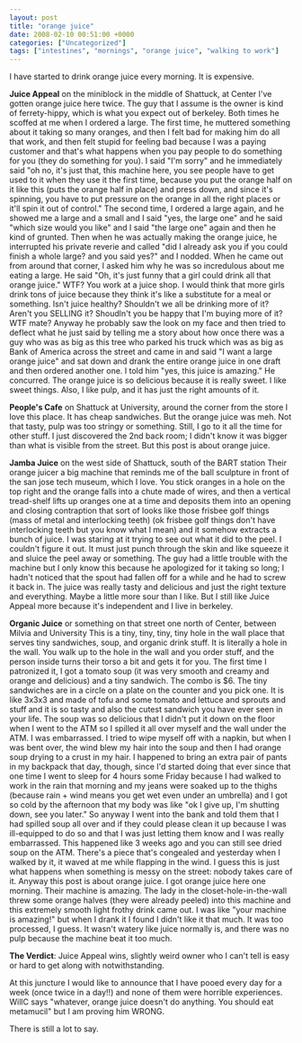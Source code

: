 ```yaml
---
layout: post
title: "orange juice"
date: 2008-02-10 00:51:00 +0000
categories: ["Uncategorized"]
tags: ["intestines", "mornings", "orange juice", "walking to work"]
---
```


I have started to drink orange juice every morning. It is expensive. 

**Juice Appeal** on the miniblock in the middle of Shattuck, at Center
I've gotten orange juice here twice. The guy that I assume is the owner is kind of ferrety-hippy, which is what you expect out of berkeley. Both times he scoffed at me when I ordered a large. The first time, he muttered something about it taking so many oranges, and then I felt bad for making him do all that work, and then felt stupid for feeling bad because I was a paying customer and that's what happens when you pay people to do something for you (they do something for you). I said "I'm sorry" and he immediately said "oh no, it's just that, this machine here, you see people have to get used to it when they use it the first time, because you put the orange half on it like this (puts the orange half in place) and press down, and since it's spinning, you have to put pressure on the orange in all the right places or it'll spin it out of control." The second time, I ordered a large again, and he showed me a large and a small and I said "yes, the large one" and he said "which size would you like" and I said "the large one" again and then he kind of grunted. Then when he was actually making the orange juice, he interrupted his private reverie and called "did I already ask you if you could finish a whole large? and you said yes?" and I nodded. When he came out from around that corner, I asked him why he was so incredulous about me eating a large. He said "Oh, it's just funny that a girl could drink all that orange juice." WTF? You work at a juice shop. I would think that more girls drink tons of juice because they think it's like a substitute for a meal or something. Isn't juice healthy? Shouldn't we all be drinking more of it? Aren't you SELLING it? Shoudln't you be happy that I'm buying more of it? WTF mate? Anyway he probably saw the look on my face and then tried to deflect what he just said by telling me a story about how once there was a guy who was as big as this tree who parked his truck which was as big as Bank of America across the street and came in and said "I want a large orange juice" and sat down and drank the entire orange juice in one draft and then ordered another one. I told him "yes, this juice is amazing." He concurred. The orange juice is so delicious because it is really sweet. I like sweet things. Also, I like pulp, and it has just the right amounts of it.

**People's Cafe** on Shattuck at University, around the corner from the store
I love this place. It has cheap sandwiches. But the orange juice was meh. Not that tasty, pulp was too stringy or something. Still, I go to it all the time for other stuff. I just discovered the 2nd back room; I didn't know it was bigger than what is visible from the street. But this post is about orange juice.

**Jamba Juice** on the west side of Shattuck, south of the BART station
Their orange juicer a big machine that reminds me of the ball sculpture in front of the san jose tech museum, which I love. You stick oranges in a hole on the top right and the orange falls into a chute made of wires, and then a vertical tread-shelf lifts up oranges one at a time and deposits them into an opening and closing contraption that sort of looks like those frisbee golf things (mass of metal and interlocking teeth) (ok frisbee golf things don't have interlocking teeth but you know what I mean) and it somehow extracts a bunch of juice. I was staring at it trying to see out what it did to the peel. I couldn't figure it out. It must just punch through the skin and like squeeze it and sluice the peel away or something. The guy had a little trouble with the machine but I only know this because he apologized for it taking so long; I hadn't noticed that the spout had fallen off for a while and he had to screw it back in. The juice was really tasty and delicious and just the right texture and everything. Maybe a little more sour than I like. But I still like Juice Appeal more because it's independent and I live in berkeley.

**Organic Juice** or something on that street one north of Center, between Milvia and University
This is a tiny, tiny, tiny, tiny hole in the wall place that serves tiny sandwiches, soup, and organic drink stuff. It is literally a hole in the wall. You walk up to the hole in the wall and you order stuff, and the person inside turns their torso a bit and gets it for you. The first time I patronized it, I got a tomato soup (it was very smooth and creamy and orange and delicious) and a tiny sandwich. The combo is $6. The tiny sandwiches are in a circle on a plate on the counter and you pick one. It is like 3x3x3 and made of tofu and some tomato and lettuce and sprouts and stuff and it is so tasty and also the cutest sandwich you have ever seen in your life. The soup was so delicious that I didn't put it down on the floor when I went to the ATM so I spilled it all over myself and the wall under the ATM. I was embarrassed. I tried to wipe myself off with a napkin, but when I was bent over, the wind blew my hair into the soup and then I had orange soup drying to a crust in my hair. I happened to bring an extra pair of pants in my backpack that day, though, since I'd started doing that ever since that one time I went to sleep for 4 hours some Friday because I had walked to work in the rain that morning and my jeans were soaked up to the thighs (because rain + wind means you get wet even under an umbrella) and I got so cold by the afternoon that my body was like "ok I give up, I'm shutting down, see you later." So anyway I went into the bank and told them that I had spilled soup all over and if they could please clean it up because I was ill-equipped to do so and that I was just letting them know and I was really embarrassed. This happened like 3 weeks ago and you can still see dried soup on the ATM. There's a piece that's congealed and yesterday when I walked by it, it waved at me while flapping in the wind. I guess this is just what happens when something is messy on the street: nobody takes care of it. Anyway this post is about orange juice. I got orange juice here one morning. Their machine is amazing. The lady in the closet-hole-in-the-wall threw some orange halves (they were already peeled) into this machine and this extremely smooth light frothy drink came out. I was like "your machine is amazing!" but when I drank it I found I didn't like it that much. It was too processed, I guess. It wasn't watery like juice normally is, and there was no pulp because the machine beat it too much.

**The Verdict**: Juice Appeal wins, slightly weird owner who I can't tell is easy or hard to get along with notwithstanding.

At this juncture I would like to announce that I have pooed every day for a week (once twice in a day!!) and none of them were horrible experiences. WillC says "whatever, orange juice doesn't do anything. You should eat metamucil" but I am proving him WRONG.

There is still a lot to say.